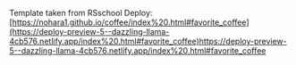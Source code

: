 Template taken from RSschool
Deploy: [https://nohara1.github.io/coffee/index%20.html#favorite_coffee](https://deploy-preview-5--dazzling-llama-4cb576.netlify.app/index%20.html#favorite_coffee)https://deploy-preview-5--dazzling-llama-4cb576.netlify.app/index%20.html#favorite_coffee
